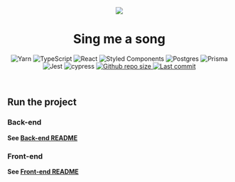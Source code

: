 <p align="center">
  <img  src="https://cdn.iconscout.com/icon/free/png-256/music-177-112617.png">
</p>
<h1 align="center">
  Sing me a song
</h1>
<div align="center">

  ![Yarn](https://img.shields.io/badge/yarn-%232C8EBB.svg?style=for-the-badge&logo=yarn&logoColor=white)
  ![TypeScript](https://img.shields.io/badge/typescript-%23007ACC.svg?style=for-the-badge&logo=typescript&logoColor=white)
  ![React](https://img.shields.io/badge/react-%2320232a.svg?style=for-the-badge&logo=react&logoColor=%2361DAFB)
  ![Styled Components](https://img.shields.io/badge/styled--components-DB7093?style=for-the-badge&logo=styled-components&logoColor=white)
  ![Postgres](https://img.shields.io/badge/postgres-%23316192.svg?style=for-the-badge&logo=postgresql&logoColor=white)
  ![Prisma](https://img.shields.io/badge/Prisma-3982CE?style=for-the-badge&logo=Prisma&logoColor=white)
  ![Jest](https://img.shields.io/badge/-jest-%23C21325?style=for-the-badge&logo=jest&logoColor=white)
  ![cypress](https://img.shields.io/badge/-cypress-%23E5E5E5?style=for-the-badge&logo=cypress&logoColor=058a5e)
  <a href="https://github.com/andreseichi/sing-me-a-song/commits">
    <img alt="Github repo size" src="https://img.shields.io/github/repo-size/andreseichi/sing-me-a-song?style=for-the-badge">
  </a>
  <a href="https://github.com/andreseichi/sing-me-a-song/commits">
    <img alt="Last commit" src="https://img.shields.io/github/last-commit/andreseichi/sing-me-a-song?style=for-the-badge" />
  </a>
</div>

</br>

## Run the project

### Back-end

**See [Back-end README](https://github.com/andreseichi/sing-me-a-song/blob/main/back-end/README.md)**

### Front-end

**See [Front-end README](https://github.com/andreseichi/sing-me-a-song/blob/main/front-end/README.md)**